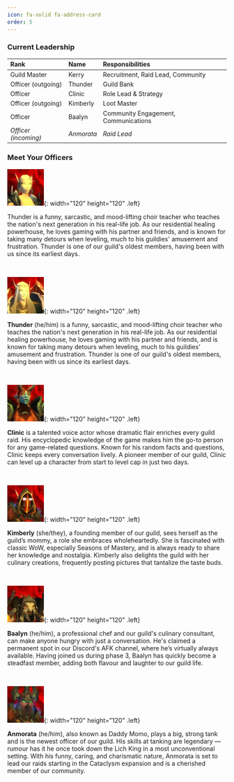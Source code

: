 ```yaml
---
icon: fa-solid fa-address-card
order: 5
---
```


### Current Leadership

| Rank                 	     | Name          | Responsibilities |
| :--------------------------- | :--------------- | :------ |
| Guild Master          | Kerry     | Recruitment, Raid Lead, Community |
| Officer (outgoing)               | Thunder    | Guild Bank |
| Officer               | Clinic    | Role Lead & Strategy |
| Officer (outgoing)              | Kimberly    | Loot Master |
| Officer               | Baalyn    | Community Engagement, Communications |
| *Officer (incoming)*              | *Anmorata*    | *Raid Lead* |

### Meet Your Officers

![Kerry](/images/kerry.jpg){: width="120" height="120" .left}

Thunder is a funny, sarcastic, and mood-lifting choir teacher who teaches the nation's next generation in his real-life job. As our residential healing powerhouse, he loves gaming with his partner and friends, and is known for taking many detours when leveling, much to his guildies' amusement and frustration. Thunder is one of our guild's oldest members, having been with us since its earliest days.

&nbsp;

![Thunder](/images/thunder.jpg){: width="120" height="120" .left}

**Thunder** (he/him) is a funny, sarcastic, and mood-lifting choir teacher who teaches the nation's next generation in his real-life job. As our residential healing powerhouse, he loves gaming with his partner and friends, and is known for taking many detours when leveling, much to his guildies' amusement and frustration. Thunder is one of our guild's oldest members, having been with us since its earliest days.

&nbsp;

![Clinic](/images/clinic.jpg){: width="120" height="120" .left}

**Clinic** is a talented voice actor whose dramatic flair enriches every guild raid. His encyclopedic knowledge of the game makes him the go-to person for any game-related questions. Known for his random facts and questions, Clinic keeps every conversation lively. A pioneer member of our guild, Clinic can level up a character from start to level cap in just two days.

&nbsp;

![Kimberly](/images/kimberly.jpg){: width="120" height="120" .left}

**Kimberly** (she/they), a founding member of our guild, sees herself as the guild’s mommy, a role she embraces wholeheartedly. She is fascinated with classic WoW, especially Seasons of Mastery, and is always ready to share her knowledge and nostalgia. Kimberly also delights the guild with her culinary creations, frequently posting pictures that tantalize the taste buds.

&nbsp;

![Baalyn](/images/baalyn.jpg){: width="120" height="120" .left}

**Baalyn** (he/him), a professional chef and our guild's culinary consultant, can make anyone hungry with just a conversation. He's claimed a permanent spot in our Discord's AFK channel, where he’s virtually always available. Having joined us during phase 3, Baalyn has quickly become a steadfast member, adding both flavour and laughter to our guild life.

&nbsp;

![Anmorata](/images/anmo.jpg){: width="120" height="120" .left}

**Anmorata** (he/him), also known as Daddy Momo, plays a big, strong tank and is the newest officer of our guild. His skills at tanking are legendary — rumour has it he once took down the Lich King in a most unconventional setting. With his funny, caring, and charismatic nature, Anmorata is set to lead our raids starting in the Cataclysm expansion and is a cherished member of our community.